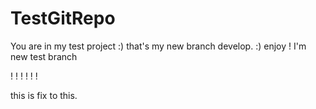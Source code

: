# TestGitRepo
You are in my test project :)
that's my new branch develop. :)
enjoy ! 
I'm new test branch







!
!
!
!
!
!


this is fix to this. 